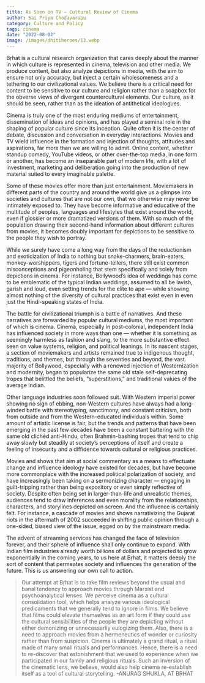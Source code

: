 ```yaml
---
title: As Seen on TV – Cultural Review of Cinema
author: Sai Priya Chodavarapu
category: Culture and Policy
tags: cinema
date: "2022-08-02"
image: /images/dhitiheroes/13.webp
---
```


Bṛhat is a cultural research organization that cares deeply about the manner in which culture is represented in cinema, television and other media. We produce content, but also analyze depictions in media, with the aim to ensure not only accuracy, but inject a certain wholesomeness and a tethering to our civilizational values. We believe there is a critical need for content to be sensitive to our culture and religion rather than a soapbox for the obverse views of divergent countercultural elements. Our culture, as it should be seen, rather than as the ideation of antithetical ideologues.

Cinema is truly one of the most enduring mediums of entertainment, dissemination of ideas and opinions, and has played a seminal role in the shaping of popular culture since its inception. Quite often it is the center of debate, discussion and conversation in everyday interactions. Movies and TV wield influence in the formation and injection of thoughts, attitudes and aspirations, far more than we are willing to admit. Online content, whether standup comedy, YouTube videos, or other over-the-top media, in one form or another, has become an inseparable part of modern life, with a lot of investment, marketing and deliberation going into the production of new material suited to every imaginable palette.

Some of these movies offer more than just entertainment. Moviemakers in different parts of the country and around the world give us a glimpse into societies and cultures that are not our own, that we otherwise may never be intimately exposed to. They have become informative and educative of the multitude of peoples, languages and lifestyles that exist around the world, even if glossier or more dramatized versions of them. With so much of the population drawing their second-hand information about different cultures from movies, it becomes doubly important for depictions to be sensitive to the people they wish to portray.

While we surely have come a long way from the days of the reductionism and exoticization of India to nothing but snake-charmers, brain-eaters, monkey-worshippers, tigers and fortune-tellers, there still exist common misconceptions and pigeonholing that stem specifically and solely from depictions in cinema. For instance, Bollywood’s idea of weddings has come to be emblematic of the typical Indian weddings, assumed to all be lavish, garish and loud, even setting trends for the elite to ape — while showing almost nothing of the diversity of cultural practices that exist even in even just the Hindi-speaking states of India.

The battle for civilizational triumph is a battle of narratives. And these narratives are forwarded by popular cultural mediums, the most important of which is cinema. Cinema, especially in post-colonial, independent India has influenced society in more ways than one — whether it is something as seemingly harmless as fashion and slang, to the more substantive effect seen on value systems, religion, and political leanings. In its nascent stages, a section of moviemakers and artists remained true to indigenous thought, traditions, and themes, but through the seventies and beyond, the vast majority of Bollywood, especially with a renewed injection of Westernization and modernity, began to popularize the same old stale self-deprecating tropes that belittled the beliefs, “superstitions,” and traditional values of the average Indian.

Other language industries soon followed suit. With Western imperial power showing no sign of ebbing, non-Western cultures have always had a long-winded battle with stereotyping, sanctimony, and constant criticism, both from outside and from the Western-educated individuals within. Some amount of artistic license is fair, but the trends and patterns that have been emerging in the past few decades have been a constant battering with the same old clichéd anti-Hindu, often Brahmin-bashing tropes that tend to chip away slowly but steadily at society’s perceptions of itself and create a feeling of insecurity and a diffidence towards cultural or religious practices.

Movies and shows that aim at social commentary as a means to effectuate change and influence ideology have existed for decades, but have become more commonplace with the increased political polarization of society, and have increasingly been taking on a sermonizing character — engaging in guilt-tripping rather than being expository or even simply reflective of society. Despite often being set in larger-than-life and unrealistic themes, audiences tend to draw inferences and even morality from the relationships, characters, and storylines depicted on screen. And the influence is certainly felt. For instance, a cascade of movies and shows narrativizing the Gujarat riots in the aftermath of 2002 succeeded in shifting public opinion through a one-sided, biased view of the issue, egged on by the mainstream media.

The advent of streaming services has changed the face of television forever, and their sphere of influence shall only continue to expand. With Indian film industries already worth billions of dollars and projected to grow exponentially in the coming years, to us here at Bṛhat, it matters deeply the sort of content that permeates society and influences the generation of the future. This is us answering our own call to action.

> Our attempt at Bṛhat is to take film reviews beyond the usual and banal tendency to approach movies through Marxist and psychoanalytical lenses. We perceive cinema as a cultural consolidation tool, which helps analyze various ideological predicaments that we generally tend to ignore in films. We believe that films could elevate themselves as an art form if they could use the cultural sensibilities of the people they are depicting without either demonizing or unnecessarily eulogizing them. Also, there is a need to approach movies from a hermeneutics of wonder or curiosity rather than from suspicion. Cinema is ultimately a grand ritual, a ritual made of many small rituals and performances. Hence, there is a need to re-discover that astonishment that we used to experience when we participated in our family and religious rituals. Such an inversion of the cinematic lens, we believe, would also help cinema re-establish itself as a tool of cultural storytelling.
> -ANURAG SHUKLA, AT BṚHAT
